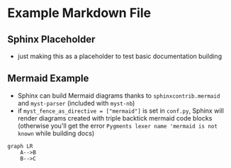 # Example Markdown File

## Sphinx Placeholder
- just making this as a placeholder to test basic documentation building

## Mermaid Example
- Sphinx can build Mermaid diagrams thanks to `sphinxcontrib.mermaid` and `myst-parser` (included with `myst-nb`)
- if `myst_fence_as_directive = ["mermaid"]` is set in `conf.py`, Sphinx will render diagrams created with triple backtick mermaid code blocks (otherwise you'll get the error `Pygments lexer name 'mermaid is not known` while building docs)

```mermaid
graph LR
    A-->B
    B-->C
```